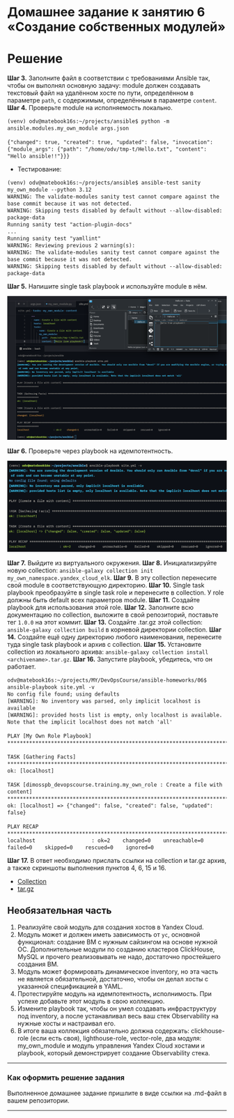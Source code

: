 # Домашнее задание к занятию 6 «Создание собственных модулей»

# Решение

**Шаг 3.** Заполните файл в соответствии с требованиями Ansible так, чтобы он выполнял основную задачу: module должен создавать текстовый файл на удалённом хосте по пути, определённом в параметре `path`, с содержимым, определённым в параметре `content`.
**Шаг 4.** Проверьте module на исполняемость локально.

```shell
(venv) odv@matebook16s:~/projects/ansible$ python -m ansible.modules.my_own_module args.json

{"changed": true, "created": true, "updated": false, "invocation": {"module_args": {"path": "/home/odv/tmp-t/Hello.txt", "content": "Hello ansible!!"}}}
```

- Тестирование:

```shell
(venv) odv@matebook16s:~/projects/ansible$ ansible-test sanity my_own_module --python 3.12
WARNING: The validate-modules sanity test cannot compare against the base commit because it was not detected.
WARNING: Skipping tests disabled by default without --allow-disabled: package-data
Running sanity test "action-plugin-docs"
...
Running sanity test "yamllint"
WARNING: Reviewing previous 2 warning(s):
WARNING: The validate-modules sanity test cannot compare against the base commit because it was not detected.
WARNING: Skipping tests disabled by default without --allow-disabled: package-data
```

**Шаг 5.** Напишите single task playbook и используйте module в нём.

![1](img/1.png)

**Шаг 6.** Проверьте через playbook на идемпотентность.

![2](img/2.png)

**Шаг 7.** Выйдите из виртуального окружения.
**Шаг 8.** Инициализируйте новую collection: `ansible-galaxy collection init my_own_namespace.yandex_cloud_elk`.
**Шаг 9.** В эту collection перенесите свой module в соответствующую директорию.
**Шаг 10.** Single task playbook преобразуйте в single task role и перенесите в collection. У role должны быть default всех параметров module.
**Шаг 11.** Создайте playbook для использования этой role.
**Шаг 12.** Заполните всю документацию по collection, выложите в свой репозиторий, поставьте тег `1.0.0` на этот коммит.
**Шаг 13.** Создайте .tar.gz этой collection: `ansible-galaxy collection build` в корневой директории collection.
**Шаг 14.** Создайте ещё одну директорию любого наименования, перенесите туда single task playbook и архив c collection.
**Шаг 15.** Установите collection из локального архива: `ansible-galaxy collection install <archivename>.tar.gz`.
**Шаг 16.** Запустите playbook, убедитесь, что он работает.

```shell
odv@matebook16s:~/projects/MY/DevOpsCourse/ansible-homeworks/06$ ansible-playbook site.yml -v
No config file found; using defaults
[WARNING]: No inventory was parsed, only implicit localhost is available
[WARNING]: provided hosts list is empty, only localhost is available. Note that the implicit localhost does not match 'all'

PLAY [My Own Role Playbook] *************************************************************************************************************************************************************************************

TASK [Gathering Facts] ******************************************************************************************************************************************************************************************
ok: [localhost]

TASK [dimosspb_devopscourse.training.my_own_role : Create a file with content] **********************************************************************************************************************************
ok: [localhost] => {"changed": false, "created": false, "updated": false}

PLAY RECAP ******************************************************************************************************************************************************************************************************
localhost                  : ok=2    changed=0    unreachable=0    failed=0    skipped=0    rescued=0    ignored=0
```

**Шаг 17.** В ответ необходимо прислать ссылки на collection и tar.gz архив, а также скриншоты выполнения пунктов 4, 6, 15 и 16.

- [Collection](https://github.com/DimOsSpb/my_own_collection/tree/1.0.0?tab=readme-ov-file)
- [tar.gz](https://github.com/DimOsSpb/my_own_collection/raw/c0650a6785cc5089d45f39226a4917f5d7fa5a55/dimosspb_devopscourse-training-1.0.0.tar.gz)

## Необязательная часть

1. Реализуйте свой модуль для создания хостов в Yandex Cloud.
2. Модуль может и должен иметь зависимость от `yc`, основной функционал: создание ВМ с нужным сайзингом на основе нужной ОС. Дополнительные модули по созданию кластеров ClickHouse, MySQL и прочего реализовывать не надо, достаточно простейшего создания ВМ.
3. Модуль может формировать динамическое inventory, но эта часть не является обязательной, достаточно, чтобы он делал хосты с указанной спецификацией в YAML.
4. Протестируйте модуль на идемпотентность, исполнимость. При успехе добавьте этот модуль в свою коллекцию.
5. Измените playbook так, чтобы он умел создавать инфраструктуру под inventory, а после устанавливал весь ваш стек Observability на нужные хосты и настраивал его.
6. В итоге ваша коллекция обязательно должна содержать: clickhouse-role (если есть своя), lighthouse-role, vector-role, два модуля: my_own_module и модуль управления Yandex Cloud хостами и playbook, который демонстрирует создание Observability стека.

---

### Как оформить решение задания

Выполненное домашнее задание пришлите в виде ссылки на .md-файл в вашем репозитории.

---
